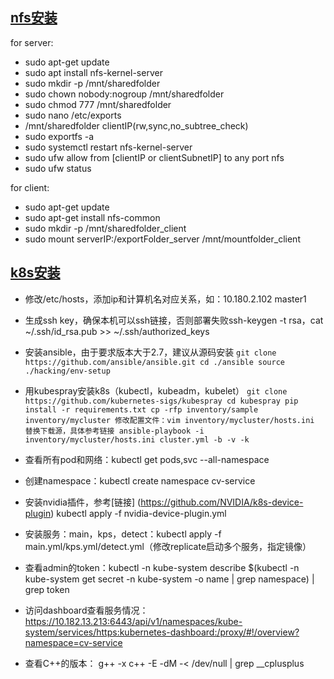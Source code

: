 ## [nfs安装](https://vitux.com/install-nfs-server-and-client-on-ubuntu/)

for server:

* sudo apt-get update
* sudo apt install nfs-kernel-server
* sudo mkdir -p /mnt/sharedfolder
* sudo chown nobody:nogroup /mnt/sharedfolder
* sudo chmod 777 /mnt/sharedfolder
* sudo nano /etc/exports
* /mnt/sharedfolder clientIP(rw,sync,no_subtree_check)
* sudo exportfs -a
* sudo systemctl restart nfs-kernel-server
* sudo ufw allow from [clientIP or clientSubnetIP] to any port nfs
* sudo ufw status

for client:
* sudo apt-get update
* sudo apt-get install nfs-common
* sudo mkdir -p /mnt/sharedfolder_client
* sudo mount serverIP:/exportFolder_server /mnt/mountfolder_client

## [k8s安装](https://www.kubernetes.org.cn/5012.html)
* 修改/etc/hosts，添加ip和计算机名对应关系，如：10.180.2.102 master1
* 生成ssh key，确保本机可以ssh链接，否则部署失败ssh-keygen -t rsa，cat ~/.ssh/id_rsa.pub >> ~/.ssh/authorized_keys
* 安装ansible，由于要求版本大于2.7，建议从源码安装
`
git clone https://github.com/ansible/ansible.git
cd ./ansible
source ./hacking/env-setup
`
* 用kubespray安装k8s（kubectl，kubeadm，kubelet）
`
git clone https://github.com/kubernetes-sigs/kubespray
cd kubespray
pip install -r requirements.txt
cp -rfp inventory/sample inventory/mycluster
修改配置文件：vim inventory/mycluster/hosts.ini
替换下载源，具体参考链接
ansible-playbook -i inventory/mycluster/hosts.ini cluster.yml -b -v -k
`
* 查看所有pod和网络：kubectl get pods,svc --all-namespace
* 创建namespace：kubectl create namespace cv-service
* 安装nvidia插件，参考[链接] (https://github.com/NVIDIA/k8s-device-plugin) kubectl apply -f nvidia-device-plugin.yml

* 安装服务：main，kps，detect：kubectl apply -f main.yml/kps.yml/detect.yml（修改replicate启动多个服务，指定镜像）

* 查看admin的token：kubectl -n kube-system describe $(kubectl -n kube-system get secret -n kube-system -o name | grep namespace) | grep token

* 访问dashboard查看服务情况：https://10.182.13.213:6443/api/v1/namespaces/kube-system/services/https:kubernetes-dashboard:/proxy/#!/overview?namespace=cv-service

* 查看C++的版本： g++ -x c++  -E -dM -< /dev/null | grep __cplusplus
